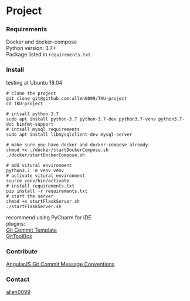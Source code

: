# Project

### Requirements

Docker and docker-compose  
Python version: 3.7+  
Package listed in `requirements.txt`
    
### Install

testing at Ubuntu 18.04  
```shell script
# clone the project
git clone git@github.com:allen0099/TKU-project
cd TKU-project

# intsall python 3.7
sudo apt install python-3.7 python-3.7-dev python3.7-venv python3.7-doc binfmt-support
# intsall mysql requirements
sudo apt install libmysqlclient-dev mysql-server

# make sure you have docker and docker-compose already
chmod +x ./docker/startDockerCompose.sh
./docker/startDockerCompose.sh

# add vitural environment
python3.7 -m venv venv
# activate vitural environment
source venv/bin/activate
# install requirements.txt
pip install -r requirements.txt
# start the server
chmod +x startFlaskServer.sh
./startFlaskServer.sh
```

recommend using PyCharm for IDE  
plugins:  
[Git Commit Template](https://plugins.jetbrains.com/plugin/9861-git-commit-template/)  
[GitToolBox](https://plugins.jetbrains.com/plugin/index?xmlId=zielu.gittoolbox)

### Contribute

[AngularJS Git Commit Message Conventions](https://docs.google.com/document/d/1QrDFcIiPjSLDn3EL15IJygNPiHORgU1_OOAqWjiDU5Y/edit#heading=h.greljkmo14y0)

### Contact

[allen0099](https://t.me/allen0099)
